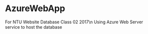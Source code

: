 # AzureWebApp

For NTU Website Database Class 02 2017\n
Using Azure Web Server service to host the database
